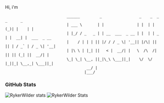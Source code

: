 Hi, i'm
```ascii
                            ______         _                 _    _  _  _      _                 
                            | ___ \       | |               | |  | |(_)| |    | |                
                            | |_/ / _   _ | | __  ___  _ __ | |  | | _ | |  __| |  ___  _ __     
                            |    / | | | || |/ / / _ \| '__|| |/\| || || | / _` | / _ \| '__|    
                            | |\ \ | |_| ||   < |  __/| |   \  /\  /| || || (_| ||  __/| |       
                            \_| \_| \__, ||_|\_\ \___||_|    \/  \/ |_||_| \__,_| \___||_|       
                                     __/ |                                                       
                                    |___/                                                                                   
```

### GitHub Stats
![RykerWilder stats](https://github-readme-stats.vercel.app/api?username=RykerWilder&show_icons=true&theme=tokyonight&include_all_commits=true)
![RykerWilder Stats](https://github-readme-stats.vercel.app/api/top-langs/?username=RykerWilder&layout=donut&theme=tokyonight)
